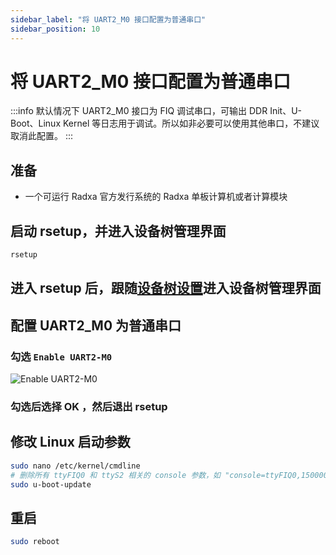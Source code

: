 ```yaml
---
sidebar_label: "将 UART2_M0 接口配置为普通串口"
sidebar_position: 10
---
```


# 将 UART2_M0 接口配置为普通串口

:::info
默认情况下 UART2_M0 接口为 FIQ 调试串口，可输出 DDR Init、U-Boot、Linux Kernel 等日志用于调试。所以如非必要可以使用其他串口，不建议取消此配置。
:::

## 准备

- 一个可运行 Radxa 官方发行系统的 Radxa 单板计算机或者计算模块

## 启动 rsetup，并进入设备树管理界面

```bash
rsetup
```

## 进入 rsetup 后，跟随[设备树设置](/radxa-os/rsetup/devicetree)进入设备树管理界面

## 配置 UART2_M0 为普通串口

### 勾选 `Enable UART2-M0`

![Enable UART2-M0](/img/general-tutorial/EnableUART2-M0.webp)

### 勾选后选择 OK ，然后退出 rsetup

## 修改 Linux 启动参数

```bash
sudo nano /etc/kernel/cmdline
# 删除所有 ttyFIQ0 和 ttyS2 相关的 console 参数，如 "console=ttyFIQ0,1500000n8"
sudo u-boot-update
```

## 重启

```bash
sudo reboot
```
